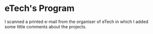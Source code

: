 eTech's Program
===============

I scanned a printed e-mail from the organiser of eTech in which I added
some little comments about the projects.
